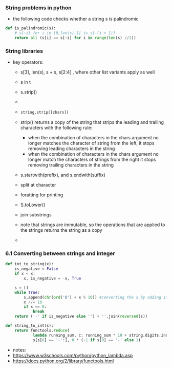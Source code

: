### String problems in python

- the following code checks whether a string s is palindromic 

```python
def is_palindromic(s):
    # s[~i] for i in [0,len(s)-1] is s[-(i + 1)]
    return all (s[i] == s[~i] for i in range(len(s) //2))
```



### String libraries

- key operators:

  - s[3], len(s), s + s, s[2:4] , where other list variants apply as well

  - s in t

  - s.strip()

  - 

    - ```python
      string.strip([chars])
      ```

  - strip() returns a copy of the string that strips the leading and trailing characters with the following rule:

    - when the combination of characters in the chars argument no longer matches the character of string from the left, it stops removing leading characters in the string
    - when the combination of characters in the chars argument no longer match the characters of strings from the right it stops removing trailing characters in the string

  - s.startwith(prefix), and s.endwith(suffix)

  - split at character

  - foratting for printing

  - S.toLower()

  - join substrings

  - note that strings are immutable, so the operations that are applied to the strings returns the string as a copy

  - 

### 6.1 Converting between strings and integer

```python
def int_to_string(x):
    is_negative = False
    if x < x:
        x, is_negative = -x, True

    s = []
    while True:
        s.append(chr(ord('0') + x % 10)) #converting the x by adding its number to 0's char representation
        x //= 10
        if x == 0:
            break
    return ('-' if is_negative else '') + ''.join(reversed(s))

def string_to_int(s):
    return functools.reduce(
            lambda running_sum, c: running_sum * 10 + string.digits.index(c), 
            s[s[0] == '-':], 0 * (-1 if s[0] == '-' else 1)
```

- notes:
- https://www.w3schools.com/python/python_lambda.asp
- https://docs.python.org/2/library/functools.html